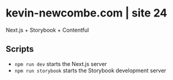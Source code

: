 # kevin-newcombe.com | site 24
Next.js + Storybook + Contentful

## Scripts
* `npm run dev` starts the Next.js server
* `npm run storybook` starts the Storybook development server
